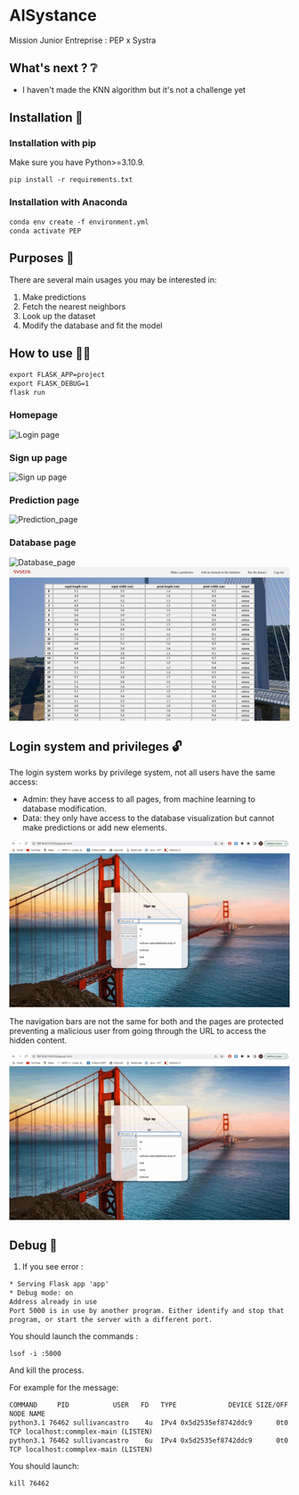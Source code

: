 # AISystance
Mission Junior Entreprise : PEP x Systra

## What's next ? :grey_question:
- I haven't made the KNN algorithm but it's not a challenge yet

## Installation :construction_worker:

### Installation with pip

Make sure you have Python>=3.10.9.

```
pip install -r requirements.txt
```

### Installation with Anaconda

```
conda env create -f environment.yml
conda activate PEP
```

## Purposes :rocket:

There are several main usages you may be interested in:

1. Make predictions
2. Fetch the nearest neighbors 
3. Look up the dataset
4. Modify the database and fit the model

## How to use :man_technologist:

```
export FLASK_APP=project
export FLASK_DEBUG=1
flask run
```
### Homepage
![Login page](demo/login.png)

### Sign up page
![Sign up page](demo/signup.png)

### Prediction page
![Prediction_page](demo/prediction.png)

### Database page
![Database_page](demo/modify_database.png)
![Database_page](demo/see_database.png)

## Login system and privileges :unlock:

The login system works by privilege system, not all users have the same access:
-   Admin: they have access to all pages, from machine learning to database modification.
-   Data: they only have access to the database visualization but cannot make predictions or add new elements.

<p>
    <img src="demo/admin_use.gif" alt="admin use"></a>
</p>

The navigation bars are not the same for both and the pages are protected preventing a malicious user from going through the URL to access the hidden content.

<p>
    <img src="demo/data_use.gif" alt="page safety"></a>
</p>

## Debug :bug:

1. If you see error :  
```
* Serving Flask app 'app'
* Debug mode: on
Address already in use
Port 5000 is in use by another program. Either identify and stop that program, or start the server with a different port.
```

You should launch the commands : 
```
lsof -i :5000
```
And kill the process.

For example for the message:
```
COMMAND     PID           USER   FD   TYPE             DEVICE SIZE/OFF NODE NAME
python3.1 76462 sullivancastro    4u  IPv4 0x5d2535ef8742ddc9      0t0  TCP localhost:commplex-main (LISTEN)
python3.1 76462 sullivancastro    6u  IPv4 0x5d2535ef8742ddc9      0t0  TCP localhost:commplex-main (LISTEN)
```

You should launch:
```
kill 76462
```
